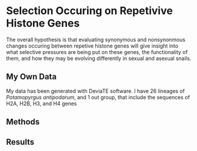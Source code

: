 # Selection Occuring on Repetivive Histone Genes
The overall hypothesis is that evaluating synonymous and nonsynonmous changes occuring between repetive histone genes will give insight into what selective pressures are being put on these genes, the functionality of them, and how they may be evolving differently in sexual and asexual snails.

## My Own Data
My data has been generated with DeviaTE software. I have 26 lineages of *Potamopyrgus antipodarum*, and 1 out group, that include the sequences of H2A, H2B, H3, and H4 genes
## Methods

## Results

